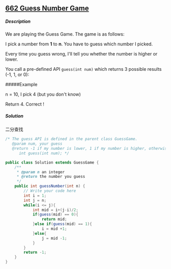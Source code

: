 ## [662 Guess Number Game](http://www.lintcode.com/en/problem/#)

##### Description

We are playing the Guess Game. The game is as follows:

I pick a number from **1** to **n**. You have to guess which number I picked.

Every time you guess wrong, I'll tell you whether the number is higher or lower.

You call a pre-defined API `guess(int num)` which returns 3 possible results (-1, 1, or 0):

#####Example

n = 10, I pick 4 (but you don't know)

Return 4. Correct !

##### Solution

二分查找

```java
/* The guess API is defined in the parent class GuessGame.
   @param num, your guess
   @return -1 if my number is lower, 1 if my number is higher, otherwise return 0
      int guess(int num); */

public class Solution extends GuessGame {
    /**
     * @param n an integer
     * @return the number you guess
     */
    public int guessNumber(int n) {
        // Write your code here
        int i = 1;
        int j = n;
        while(i <= j){
            int mid = i+(j-i)/2;
            if(guess(mid) == 0){
                return mid;
            }else if(guess(mid) == 1){
                i = mid +1;
            }else{
                j = mid -1;
            }
        }
        return -1;
    }
}
```

